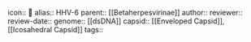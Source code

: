 icon:: 🦠
alias:: HHV-6
parent:: [[Betaherpesvirinae]] 
author::
reviewer::
review-date::
genome:: [[dsDNA]]
capsid:: [[Enveloped Capsid]], [[Icosahedral Capsid]] 
tags::
